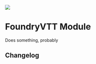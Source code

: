 ![](https://img.shields.io/badge/Foundry-v0.7.2-informational)


# FoundryVTT Module

Does something, probably


## Changelog

